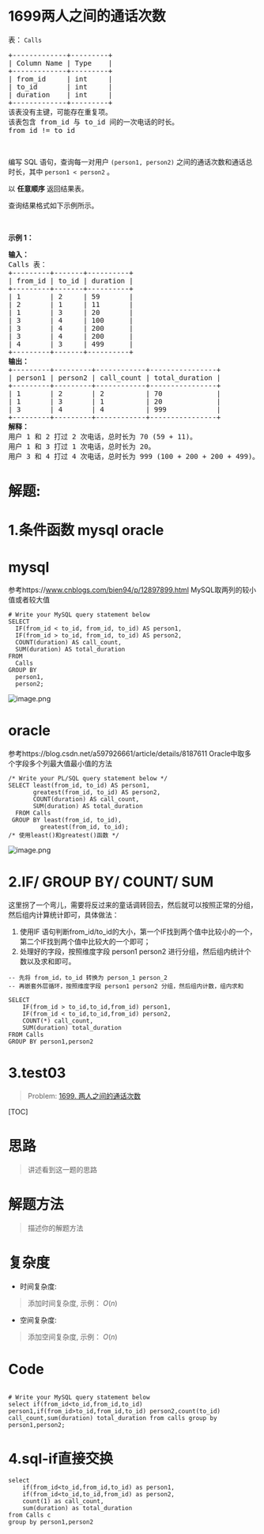 # 1699两人之间的通话次数
<p>表：&nbsp;<code>Calls</code></p>

<pre>
+-------------+---------+
| Column Name | Type    |
+-------------+---------+
| from_id     | int     |
| to_id       | int     |
| duration    | int     |
+-------------+---------+
该表没有主键，可能存在重复项。
该表包含 from_id 与 to_id 间的一次电话的时长。
from_id != to_id
</pre>

<p>&nbsp;</p>

<p>编写 SQL 语句，查询每一对用户&nbsp;<code>(person1, person2)</code>&nbsp;之间的通话次数和通话总时长，其中&nbsp;<code>person1 &lt; person2</code>&nbsp;。</p>

<p>以 <strong>任意顺序</strong> 返回结果表。</p>

<p>查询结果格式如下示例所示。</p>

<p>&nbsp;</p>

<p><strong>示例 1：</strong></p>

<pre>
<strong>输入：</strong>
Calls 表：
+---------+-------+----------+
| from_id | to_id | duration |
+---------+-------+----------+
| 1       | 2     | 59       |
| 2       | 1     | 11       |
| 1       | 3     | 20       |
| 3       | 4     | 100      |
| 3       | 4     | 200      |
| 3       | 4     | 200      |
| 4       | 3     | 499      |
+---------+-------+----------+
<strong>输出：</strong>
+---------+---------+------------+----------------+
| person1 | person2 | call_count | total_duration |
+---------+---------+------------+----------------+
| 1       | 2       | 2          | 70             |
| 1       | 3       | 1          | 20             |
| 3       | 4       | 4          | 999            |
+---------+---------+------------+----------------+
<strong>解释：</strong>
用户 1 和 2 打过 2 次电话，总时长为 70 (59 + 11)。
用户 1 和 3 打过 1 次电话，总时长为 20。
用户 3 和 4 打过 4 次电话，总时长为 999 (100 + 200 + 200 + 499)。</pre>
































# 解题:
# 1.条件函数 mysql oracle
# mysql
参考https://www.cnblogs.com/bien94/p/12897899.html MySQL取两列的较小值或者较大值
```
# Write your MySQL query statement below
SELECT
  IF(from_id < to_id, from_id, to_id) AS person1,
  IF(from_id > to_id, from_id, to_id) AS person2,
  COUNT(duration) AS call_count,
  SUM(duration) AS total_duration
FROM
  Calls
GROUP BY
  person1,
  person2;
```
![image.png](https://pic.leetcode.cn/1680957650-rQWhzr-image.png)

# oracle
参考https://blog.csdn.net/a597926661/article/details/8187611 Oracle中取多个字段多个列最大值最小值的方法
```
/* Write your PL/SQL query statement below */
SELECT least(from_id, to_id) AS person1,
       greatest(from_id, to_id) AS person2,
       COUNT(duration) AS call_count,
       SUM(duration) AS total_duration
  FROM Calls
 GROUP BY least(from_id, to_id),
         greatest(from_id, to_id);
/* 使用least()和greatest()函数 */
```

![image.png](https://pic.leetcode.cn/1680957776-HMgbba-image.png)

# 2.IF/ GROUP BY/ COUNT/ SUM
这里拐了一个弯儿，需要将反过来的童话调转回去，然后就可以按照正常的分组，然后组内计算统计即可，具体做法：
1. 使用IF 语句判断from_id/to_id的大小，第一个IF找到两个值中比较小的一个，第二个IF找到两个值中比较大的一个即可；
2. 处理好的字段，按照维度字段 person1 person2 进行分组，然后组内统计个数以及求和即可。
```
-- 先将 from_id，to_id 转换为 person_1 person_2
-- 再嵌套外层循环，按照维度字段 person1 person2 分组，然后组内计数，组内求和

SELECT
    IF(from_id > to_id,to_id,from_id) person1,
    IF(from_id < to_id,to_id,from_id) person2,
    COUNT(*) call_count,
    SUM(duration) total_duration
FROM Calls
GROUP BY person1,person2

```
# 3.test03
> Problem: [1699. 两人之间的通话次数](https://leetcode.cn/problems/number-of-calls-between-two-persons/description/)

[TOC]

# 思路
> 讲述看到这一题的思路

# 解题方法
> 描述你的解题方法

# 复杂度
- 时间复杂度: 
> 添加时间复杂度, 示例： $O(n)$

- 空间复杂度: 
> 添加空间复杂度, 示例： $O(n)$

# Code
```MySQL []

# Write your MySQL query statement below
select if(from_id<to_id,from_id,to_id) person1,if(from_id>to_id,from_id,to_id) person2,count(to_id) call_count,sum(duration) total_duration from calls group by person1,person2;

```

# 4.sql-if直接交换
```
select 
    if(from_id<to_id,from_id,to_id) as person1,
    if(from_id<to_id,to_id,from_id) as person2,
    count(1) as call_count, 
    sum(duration) as total_duration 
from Calls c 
group by person1,person2
```

